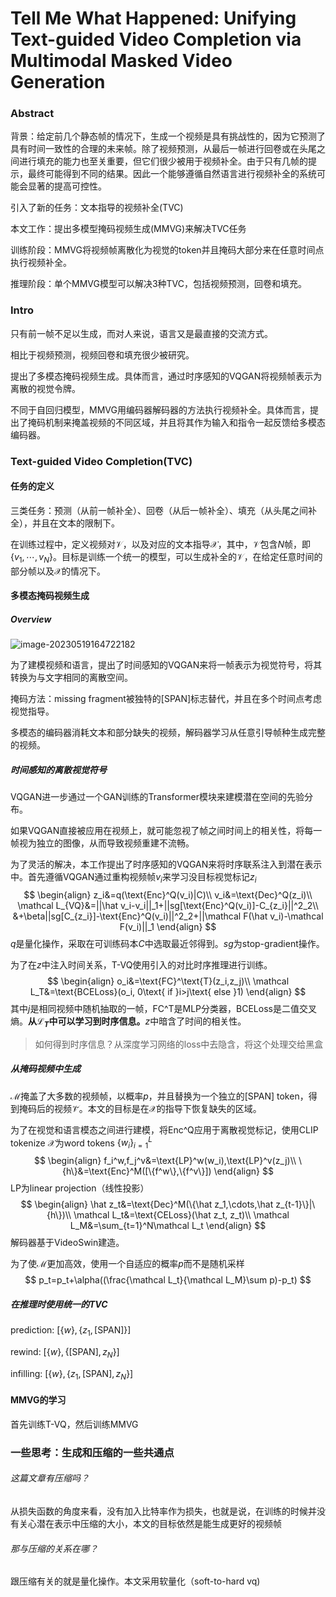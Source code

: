 # Tell Me What Happened: Unifying Text-guided Video Completion via Multimodal Masked Video Generation

### Abstract

背景：给定前几个静态帧的情况下，生成一个视频是具有挑战性的，因为它预测了具有时间一致性的合理的未来帧。除了视频预测，从最后一帧进行回卷或在头尾之间进行填充的能力也至关重要，但它们很少被用于视频补全。由于只有几帧的提示，最终可能得到不同的结果。因此一个能够遵循自然语言进行视频补全的系统可能会显著的提高可控性。

引入了新的任务：文本指导的视频补全(TVC)

本文工作：提出多模型掩码视频生成(MMVG)来解决TVC任务

训练阶段：MMVG将视频帧离散化为视觉的token并且掩码大部分来在任意时间点执行视频补全。

推理阶段：单个MMVG模型可以解决3种TVC，包括视频预测，回卷和填充。

### Intro

只有前一帧不足以生成，而对人来说，语言又是最直接的交流方式。

相比于视频预测，视频回卷和填充很少被研究。

提出了多模态掩码视频生成。具体而言，通过时序感知的VQGAN将视频帧表示为离散的视觉令牌。

不同于自回归模型，MMVG用编码器解码器的方法执行视频补全。具体而言，提出了掩码机制来掩盖视频的不同区域，并且将其作为输入和指令一起反馈给多模态编码器。

### Text-guided Video Completion(TVC)

#### 任务的定义

三类任务：预测（从前一帧补全）、回卷（从后一帧补全）、填充（从头尾之间补全），并且在文本的限制下。

在训练过程中，定义视频对$\mathcal V$，以及对应的文本指导$\mathcal X$，其中，$\mathcal V$包含$N$帧，即$\{v_1,\cdots,v_N\}$。目标是训练一个统一的模型，可以生成补全的$\mathcal V$，在给定任意时间的部分帧以及$\mathcal X$的情况下。

#### 多模态掩码视频生成

##### Overview

![image-20230519164722182](./assets/image-20230519164722182.png)

为了建模视频和语言，提出了时间感知的VQGAN来将一帧表示为视觉符号，将其转换为与文字相同的离散空间。

掩码方法：missing fragment被独特的[SPAN]标志替代，并且在多个时间点考虑视觉指导。

多模态的编码器消耗文本和部分缺失的视频，解码器学习从任意引导帧种生成完整的视频。

##### 时间感知的离散视觉符号

VQGAN进一步通过一个GAN训练的Transformer模块来建模潜在空间的先验分布。

如果VQGAN直接被应用在视频上，就可能忽视了帧之间时间上的相关性，将每一帧视为独立的图像，从而导致视频重建不流畅。

为了灵活的解决，本工作提出了时序感知的VQGAN来将时序联系注入到潜在表示中。首先遵循VQGAN通过重构视频帧$v_i$来学习没目标视觉标记$z_i$
$$
\begin{align}
z_i&=q(\text{Enc}^Q(v_i)|C)\\
v_i&=\text{Dec}^Q(z_i)\\
\mathcal L_{VQ}&=||\hat v_i-v_i||_1+||sg[\text{Enc}^Q(v_i)]-C_{z_i}||^2_2\\
&+\beta||sg[C_{z_i}]-\text{Enc}^Q(v_i)||^2_2+||\mathcal F(\hat v_i)-\mathcal F(v_i)||_1
\end{align}
$$
$q$是量化操作，采取在可训练码本$C$中选取最近邻得到。$sg$为stop-gradient操作。

为了在$z$中注入时间关系，T-VQ使用引入的对比时序推理进行训练。
$$
\begin{align}
o_i&=\text{FC}^\text{T}(z_i,z_j)\\
\mathcal L_T&=\text{BCELoss}(o_i, 0\text{ if }i>j\text{ else }1)
\end{align}
$$
其中$j$是相同视频中随机抽取的一帧，FC^T是MLP分类器，BCELoss是二值交叉熵。**从$\mathcal L_T$中可以学习到时序信息。**$z$中暗含了时间的相关性。

> 如何得到时序信息？从深度学习网络的loss中去隐含，将这个处理交给黑盒

##### 从掩码视频中生成

$\mathcal M$掩盖了大多数的视频帧，以概率$p$，并且替换为一个独立的[SPAN] token，得到掩码后的视频$\mathcal {\bar V}$。本文的目标是在$\mathcal X$的指导下恢复缺失的区域。

为了在视觉和语言模态之间进行建模，将Enc^Q应用于离散视觉标记，使用CLIP tokenize $\mathcal X$为word tokens $\{w_i\}^L_{i=1}$
$$
\begin{align}
f_i^w,f_j^v&=\text{LP}^w(w_i),\text{LP}^v(z_j)\\
\{h\}&=\text{Enc}^M([\{f^w\},\{f^v\}])
\end{align}
$$
LP为linear projection（线性投影）
$$
\begin{align}
\hat z_t&=\text{Dec}^M(\{\hat z_1,\cdots,\hat z_{t-1}\}|\{h\})\\
\mathcal L_t&=\text{CELoss}(\hat z_t, z_t)\\
\mathcal L_M&=\sum_{t=1}^N\mathcal L_t
\end{align}
$$
解码器基于VideoSwin建造。

为了使$\mathcal M$更加高效，使用一个自适应的概率$p$而不是随机采样
$$
p_t=p_t+\alpha((\frac{\mathcal L_t}{\mathcal L_M}\sum p)-p_t)
$$

##### 在推理时使用统一的TVC

prediction: $[\{w\},\{z_1,[\text{SPAN}]\}]$

rewind: $[\{w\},\{[\text{SPAN}],z_N\}]$

infilling: $[\{w\},\{z_1,[\text{SPAN}],z_N\}]$

#### MMVG的学习

首先训练T-VQ，然后训练MMVG

### 一些思考：生成和压缩的一些共通点

###### 这篇文章有压缩吗？

从损失函数的角度来看，没有加入比特率作为损失，也就是说，在训练的时候并没有关心潜在表示中压缩的大小，本文的目标依然是能生成更好的视频帧

###### 那与压缩的关系在哪？

跟压缩有关的就是量化操作。本文采用软量化（soft-to-hard vq)

